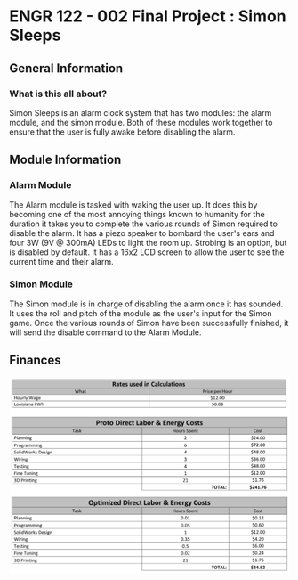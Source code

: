 # ENGR 122 - 002 Final Project : Simon Sleeps

## General Information
### What is this all about?
Simon Sleeps is an alarm clock system that has two modules: the alarm module, and the simon module.
Both of these modules work together to ensure that the user is fully awake before disabling the alarm.

## Module Information
### Alarm Module
The Alarm module is tasked with waking the user up. It does this by becoming one of the most annoying things known to humanity for the duration it takes you to complete the various rounds of Simon required to disable the alarm. It has a piezo speaker to bombard the user's ears and four 3W (9V @ 300mA) LEDs to light the room up. Strobing is an option, but is disabled by default. It has a 16x2 LCD screen to allow the user to see the current time and their alarm.

### Simon Module
The Simon module is in charge of disabling the alarm once it has sounded. It uses the roll and pitch of the module as the user's input for the Simon game. Once the various rounds of Simon have been successfully finished, it will send the disable command to the Alarm Module.

## Finances
![Image](readme_docs/e-and-l.png?raw=true "Energy and Labor Cost")

